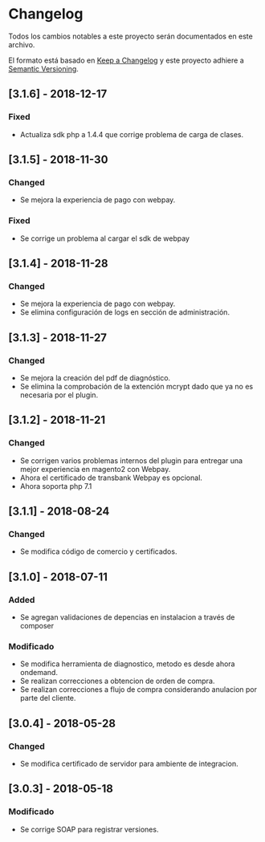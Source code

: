 # Changelog
Todos los cambios notables a este proyecto serán documentados en este archivo.

El formato está basado en [Keep a Changelog](http://keepachangelog.com/en/1.0.0/)
y este proyecto adhiere a [Semantic Versioning](http://semver.org/spec/v2.0.0.html).

## [3.1.6] - 2018-12-17
### Fixed
- Actualiza sdk php a 1.4.4 que corrige problema de carga de clases.

## [3.1.5] - 2018-11-30
### Changed
- Se mejora la experiencia de pago con webpay.
### Fixed
- Se corrige un problema al cargar el sdk de webpay

## [3.1.4] - 2018-11-28
### Changed
- Se mejora la experiencia de pago con webpay.
- Se elimina configuración de logs en sección de administración.

## [3.1.3] - 2018-11-27
### Changed
- Se mejora la creación del pdf de diagnóstico.
- Se elimina la comprobación de la extención mcrypt dado que ya no es necesaria por el plugin.

## [3.1.2] - 2018-11-21
### Changed
- Se corrigen varios problemas internos del plugin para entregar una mejor experiencia en magento2 con Webpay.
- Ahora el certificado de transbank Webpay es opcional.
- Ahora soporta php 7.1

## [3.1.1] - 2018-08-24
### Changed
- Se modifica código de comercio y certificados.

## [3.1.0] - 2018-07-11
### Added
- Se agregan validaciones de depencias en instalacion a través de composer
### Modificado
- Se modifica herramienta de diagnostico, metodo es desde ahora ondemand.
- Se realizan correcciones a obtencion de orden de compra.
- Se realizan correcciones a flujo de compra considerando anulacion por parte del cliente.

## [3.0.4] - 2018-05-28
### Changed
- Se modifica certificado de servidor para ambiente de integracion.

## [3.0.3] - 2018-05-18
### Modificado
- Se corrige SOAP para registrar versiones.
